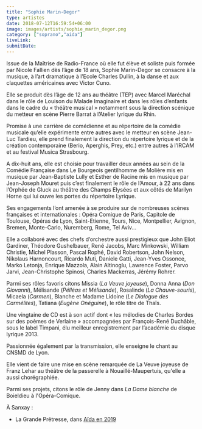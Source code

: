```yaml
---
title: "Sophie Marin-Degor"
type: artistes
date: 2018-07-12T16:59:54+06:00
image: images/artists/sophie_marin_degor.png
category: ["soprano","aida"]
liveLink: 
submitDate: 
---
```


Issue de la Maîtrise de Radio-France où elle fut élève et soliste puis formée par Nicole Fallien dès l’âge de 18 ans, Sophie Marin-Degor se consacre à la musique, à l’art dramatique à l’Ecole Charles Dullin, à la danse et aux claquettes américaines avec Victor Cuno.

Elle se produit dès l’âge de 12 ans au théâtre (TEP) avec Marcel Maréchal dans le rôle de Louison du Malade Imaginaire et dans les rôles d’enfants dans le cadre du « théâtre musical » notamment sous la direction scénique du metteur en scène Pierre Barrat à l’Atelier lyrique du Rhin.

Promise à une carrière de comédienne et au répertoire de la comédie musicale qu’elle expérimente entre autres avec le metteur en scène Jean-Luc Tardieu, elle prend finalement la direction du répertoire lyrique et de la création contemporaine (Berio, Aperghis, Prey, etc.) entre autres à l’IRCAM et au festival Musica Strasbourg.

A dix-huit ans, elle est choisie pour travailler deux années au sein de la Comédie Française dans Le Bourgeois gentilhomme de Molière mis en musique par Jean-Baptiste Lully et Esther de Racine mis en musique par Jean-Joseph Mouret puis c’est finalement le rôle de l’Amour, à 22 ans dans l’Orphée de Gluck au théâtre des Champs Elysées et aux côtés de Marilyn Horne qui lui ouvre les portes du répertoire Lyrique.

Ses engagements l’ont amenée à se produire sur de nombreuses scènes françaises et internationales : Opéra Comique de Paris, Capitole de Toulouse, Opéras de Lyon, Saint-Etienne, Tours, Nice, Montpellier, Avignon, Bremen, Monte-Carlo, Nuremberg, Rome, Tel Aviv...

Elle a collaboré  avec des chefs d’orchestre aussi prestigieux que John Eliot Gardiner, Théodore Gushelbauer, René Jacobs, Marc Minkowski, William Christie, Michel Plasson, Pascal Rophé, David Robertson, John Nelson, Nikolaus Harnoncourt, Ricardo Muti, Daniele Gatti, Jean-Yves Ossonce, Marko Letonja, Enrique Mazzola, Alain Altinoglu, Lawrence Foster, Parvo Jarvi, Jean-Christophe Spinosi, Charles Mackerras, Jérémy Rohrer.

Parmi ses rôles favoris citons Missia (*La Veuve joyeuse*), Donna Anna (*Don Giovanni*), Mélisande (*Pélléas et Mélisande*), Rosalinde (*La Chauve-souris*), Micaela (*Carmen*), Blanche et Madame Lidoine (*Le Dialogue des Carmélites*), Tatiana (*Eugène Onéguine*), le rôle titre de Thaïs.

Une vingtaine de CD est à son actif dont « les mélodies de Charles Bordes sur des poèmes de Verlaine » accompagnées par François-René Duchâble, sous le label Timpani, élu meilleur enregistrement par l’académie du disque lyrique 2013.

Passionnée également par la transmission, elle enseigne le chant au CNSMD de Lyon.

Elle vient de faire une mise en scène remarquée de La Veuve joyeuse de Franz Lehar au théâtre de la passerelle à Nouaillé-Maupertuis, qu'elle a aussi chorégraphiée.

Parmi ses projets, citons le rôle de Jenny dans *La Dame blanche* de Boieldieu à l'Opéra-Comique.



À Sanxay :
- La Grande Prêtresse, dans [Aïda en 2019](/portfolio/2019_aida/)

